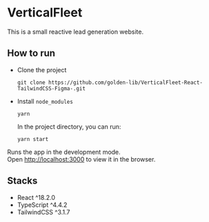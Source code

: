 # VerticalFleet

This is a small reactive lead generation website.

## How to run
- Clone the project
    
    `git clone https://github.com/golden-lib/VerticalFleet-React-TailwindCSS-Figma-.git`

- Install `node_modules`

    `yarn`

  In the project directory, you can run:

    `yarn start`

Runs the app in the development mode.\
Open [http://localhost:3000](http://localhost:3000) to view it in the browser.

## Stacks
- React ^18.2.0
- TypeScript ^4.4.2
- TailwindCSS ^3.1.7